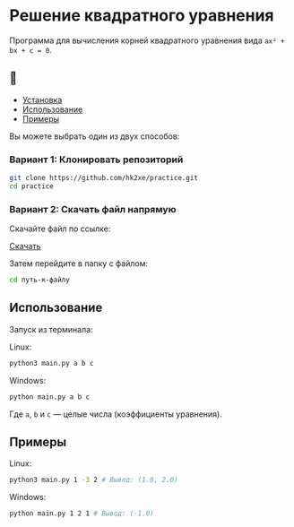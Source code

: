 # Решение квадратного уравнения

Программа для вычисления корней квадратного уравнения вида `ax² + bx + c = 0`.

## 📑

- [Установка](#установка)
- [Использование](#использование)
- [Примеры](#примеры)

Вы можете выбрать один из двух способов:

### Вариант 1: Клонировать репозиторий

```bash
git clone https://github.com/hk2xe/practice.git
cd practice
```

### Вариант 2: Скачать файл напрямую

Скачайте файл по ссылке:

[Скачать](https://objects.githubusercontent.com/github-production-release-asset-2e65be/971907222/d71c830b-f729-47a0-80fc-8b820bc134aa?X-Amz-Algorithm=AWS4-HMAC-SHA256&X-Amz-Credential=releaseassetproduction%2F20250424%2Fus-east-1%2Fs3%2Faws4_request&X-Amz-Date=20250424T084850Z&X-Amz-Expires=300&X-Amz-Signature=d7c3f687527473cb2061de01f301298d2a882308826a84943183ce41d8d2ca16&X-Amz-SignedHeaders=host&response-content-disposition=attachment%3B%20filename%3Dmain.py&response-content-type=application%2Foctet-stream)

Затем перейдите в папку с файлом:

```bash
cd путь-к-файлу
```

## Использование

Запуск из терминала:

Linux:
```bash
python3 main.py a b c
```
Windows:
```bash
python main.py a b c
```

Где `a`, `b` и `c` — целые числа (коэффициенты уравнения).

## Примеры

Linux:

```bash
python3 main.py 1 -3 2 # Вывод: (1.0, 2.0)
```

Windows:

```bash
python main.py 1 2 1 # Вывод: (-1.0)
```
